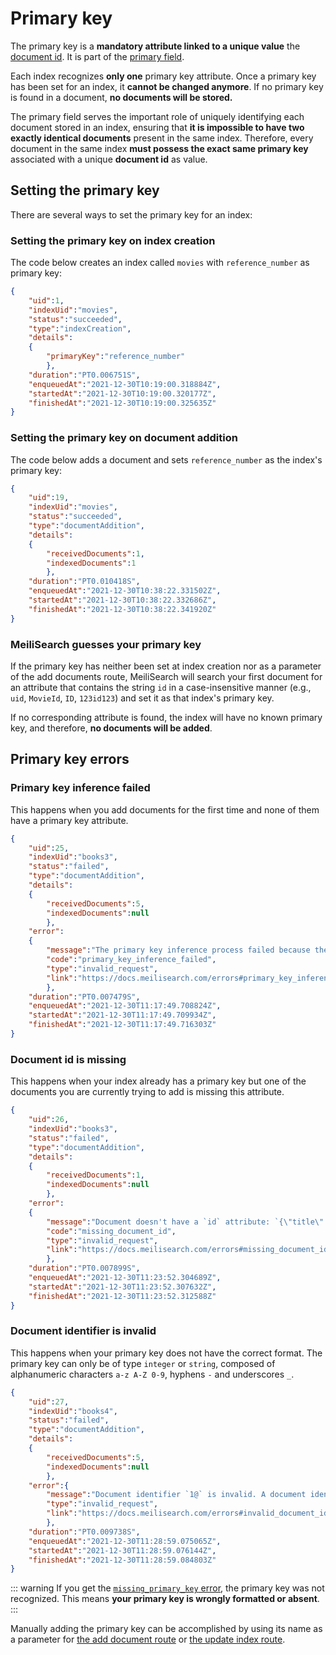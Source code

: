 # Primary key

The primary key  is a **mandatory attribute linked to a unique value** the [document id](/learn/core_concepts/documents.md#document-id). It is part of the [primary field](/learn/core_concepts/documents.md#primary-field).

Each index recognizes **only one** primary key attribute. Once a primary key has been set for an index, it **cannot be changed anymore**. If no primary key is found in a document, **no documents will be stored.**

The primary field serves the important role of uniquely identifying each document stored in an index, ensuring that **it is impossible to have two exactly identical documents** present in the same index. Therefore, every document in the same index **must possess the exact same primary key** associated with a unique **document id** as value.

## Setting the primary key

There are several ways to set the primary key for an index:

### Setting the primary key on index creation

The code below creates an index called `movies` with `reference_number` as primary key:

<CodeSamples id="document_guide_create_index_primary_key" />

```json
{
    "uid":1,
    "indexUid":"movies",
    "status":"succeeded",
    "type":"indexCreation",
    "details":
    {
        "primaryKey":"reference_number"
        },
    "duration":"PT0.006751S",
    "enqueuedAt":"2021-12-30T10:19:00.318884Z",
    "startedAt":"2021-12-30T10:19:00.320177Z",
    "finishedAt":"2021-12-30T10:19:00.325635Z"
}    
```

### Setting the primary key on document addition

The code below adds a document and sets `reference_number` as the index's primary key:

<CodeSamples id="document_guide_add_document_primary_key" />

```json
{
    "uid":19,
    "indexUid":"movies",
    "status":"succeeded",
    "type":"documentAddition",
    "details":
    {
        "receivedDocuments":1,
        "indexedDocuments":1
        },
    "duration":"PT0.010418S",
    "enqueuedAt":"2021-12-30T10:38:22.331502Z",
    "startedAt":"2021-12-30T10:38:22.332686Z",
    "finishedAt":"2021-12-30T10:38:22.341920Z"
}
```

### MeiliSearch guesses your primary key

If the primary key has neither been set at index creation nor as a parameter of the add documents route, MeiliSearch will search your first document for an attribute that contains the string `id` in a case-insensitive manner (e.g., `uid`, `MovieId`, `ID`, `123id123`) and set it as that index's primary key.

If no corresponding attribute is found, the index will have no known primary key, and therefore, **no documents will be added**.

## Primary key errors

### Primary key inference failed

This happens when you add documents for the first time and none of them have a primary key attribute.

```json
{
    "uid":25,
    "indexUid":"books3",
    "status":"failed",
    "type":"documentAddition",
    "details":
    {
        "receivedDocuments":5,
        "indexedDocuments":null
        },
    "error":
    {
        "message":"The primary key inference process failed because the engine did not find any fields containing `id` substring in their name. If your document identifier does not contain any `id` substring, you can set the primary key of the index.",
        "code":"primary_key_inference_failed",
        "type":"invalid_request",
        "link":"https://docs.meilisearch.com/errors#primary_key_inference_failed"
        },
    "duration":"PT0.007479S",
    "enqueuedAt":"2021-12-30T11:17:49.708824Z",
    "startedAt":"2021-12-30T11:17:49.709934Z",
    "finishedAt":"2021-12-30T11:17:49.716303Z"
}
```

### Document id is missing

This happens when your index already has a primary key but one of the documents you are currently trying to add is missing this attribute.

```json
{
    "uid":26,
    "indexUid":"books3",
    "status":"failed",
    "type":"documentAddition",
    "details":
    {
        "receivedDocuments":1,
        "indexedDocuments":null
        },
    "error":
    {
        "message":"Document doesn't have a `id` attribute: `{\"title\":\"Solaris\",\"author\":\"Stanislaw Lem\",\"genres\":[\"science fiction\"],\"price\":5.0,\"priority\":10}`.",
        "code":"missing_document_id",
        "type":"invalid_request",
        "link":"https://docs.meilisearch.com/errors#missing_document_id"
        },
    "duration":"PT0.007899S",
    "enqueuedAt":"2021-12-30T11:23:52.304689Z",
    "startedAt":"2021-12-30T11:23:52.307632Z",
    "finishedAt":"2021-12-30T11:23:52.312588Z"
}
```

### Document identifier is invalid

This happens when your primary key does not have the correct format. The primary key can only be of type `integer` or `string`, composed of alphanumeric characters `a-z A-Z 0-9`, hyphens `-` and underscores `_`.

```json
{
    "uid":27,
    "indexUid":"books4",
    "status":"failed",
    "type":"documentAddition",
    "details":
    {
        "receivedDocuments":5,
        "indexedDocuments":null
        },
    "error":{
        "message":"Document identifier `1@` is invalid. A document identifier can be of type integer or string, only composed of alphanumeric characters (a-z A-Z 0-9), hyphens (-) and underscores (_).","code":"invalid_document_id",
        "type":"invalid_request",
        "link":"https://docs.meilisearch.com/errors#invalid_document_id"
        },
    "duration":"PT0.009738S",
    "enqueuedAt":"2021-12-30T11:28:59.075065Z",
    "startedAt":"2021-12-30T11:28:59.076144Z",
    "finishedAt":"2021-12-30T11:28:59.084803Z"
}
```

::: warning
If you get the [`missing_primary_key` error](https://docs.meilisearch.com/errors/#missing_primary_key), the primary key was not recognized. This means **your primary key is wrongly formatted or absent**.
:::

Manually adding the primary key can be accomplished by using its name as a parameter for [the add document route](/reference/api/documents.md#add-or-replace-documents) or [the update index route](/reference/api/indexes.md#create-an-index).
